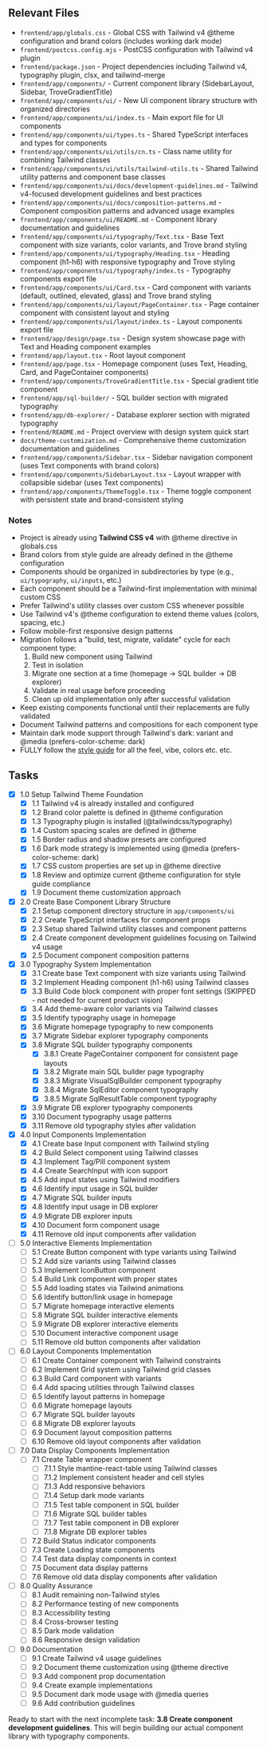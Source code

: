 ## Relevant Files

- `frontend/app/globals.css` - Global CSS with Tailwind v4 @theme configuration and brand colors (includes working dark mode)
- `frontend/postcss.config.mjs` - PostCSS configuration with Tailwind v4 plugin
- `frontend/package.json` - Project dependencies including Tailwind v4, typography plugin, clsx, and tailwind-merge
- `frontend/app/components/` - Current component library (SidebarLayout, Sidebar, TroveGradientTitle)
- `frontend/app/components/ui/` - New UI component library structure with organized directories
- `frontend/app/components/ui/index.ts` - Main export file for UI components
- `frontend/app/components/ui/types.ts` - Shared TypeScript interfaces and types for components
- `frontend/app/components/ui/utils/cn.ts` - Class name utility for combining Tailwind classes
- `frontend/app/components/ui/utils/tailwind-utils.ts` - Shared Tailwind utility patterns and component base classes
- `frontend/app/components/ui/docs/development-guidelines.md` - Tailwind v4-focused development guidelines and best practices
- `frontend/app/components/ui/docs/composition-patterns.md` - Component composition patterns and advanced usage examples
- `frontend/app/components/ui/README.md` - Component library documentation and guidelines
- `frontend/app/components/ui/typography/Text.tsx` - Base Text component with size variants, color variants, and Trove brand styling
- `frontend/app/components/ui/typography/Heading.tsx` - Heading component (h1-h6) with responsive typography and Trove styling
- `frontend/app/components/ui/typography/index.ts` - Typography components export file
- `frontend/app/components/ui/Card.tsx` - Card component with variants (default, outlined, elevated, glass) and Trove brand styling
- `frontend/app/components/ui/layout/PageContainer.tsx` - Page container component with consistent layout and styling
- `frontend/app/components/ui/layout/index.ts` - Layout components export file
- `frontend/app/design/page.tsx` - Design system showcase page with Text and Heading component examples
- `frontend/app/layout.tsx` - Root layout component
- `frontend/app/page.tsx` - Homepage component (uses Text, Heading, Card, and PageContainer components)
- `frontend/app/components/TroveGradientTitle.tsx` - Special gradient title component
- `frontend/app/sql-builder/` - SQL builder section with migrated typography
- `frontend/app/db-explorer/` - Database explorer section with migrated typography
- `frontend/README.md` - Project overview with design system quick start
- `docs/theme-customization.md` - Comprehensive theme customization documentation and guidelines
- `frontend/app/components/Sidebar.tsx` - Sidebar navigation component (uses Text components with brand colors)
- `frontend/app/components/SidebarLayout.tsx` - Layout wrapper with collapsible sidebar (uses Text components)
- `frontend/app/components/ThemeToggle.tsx` - Theme toggle component with persistent state and brand-consistent styling

### Notes

- Project is already using **Tailwind CSS v4** with @theme directive in globals.css
- Brand colors from style guide are already defined in the @theme configuration
- Components should be organized in subdirectories by type (e.g., `ui/typography`, `ui/inputs`, etc.)
- Each component should be a Tailwind-first implementation with minimal custom CSS
- Prefer Tailwind's utility classes over custom CSS whenever possible
- Use Tailwind v4's @theme configuration to extend theme values (colors, spacing, etc.)
- Follow mobile-first responsive design patterns
- Migration follows a "build, test, migrate, validate" cycle for each component type:
  1. Build new component using Tailwind
  2. Test in isolation
  3. Migrate one section at a time (homepage → SQL builder → DB explorer)
  4. Validate in real usage before proceeding
  5. Clean up old implementation only after successful validation
- Keep existing components functional until their replacements are fully validated
- Document Tailwind patterns and compositions for each component type
- Maintain dark mode support through Tailwind's dark: variant and @media (prefers-color-scheme: dark)
- FULLY follow the [style guide](../assets/style-guide.md) for all the feel, vibe, colors etc. etc.

## Tasks

- [x] 1.0 Setup Tailwind Theme Foundation
  - [x] 1.1 Tailwind v4 is already installed and configured
  - [x] 1.2 Brand color palette is defined in @theme configuration
  - [x] 1.3 Typography plugin is installed (@tailwindcss/typography)
  - [x] 1.4 Custom spacing scales are defined in @theme
  - [x] 1.5 Border radius and shadow presets are configured
  - [x] 1.6 Dark mode strategy is implemented using @media (prefers-color-scheme: dark)
  - [x] 1.7 CSS custom properties are set up in @theme directive
  - [x] 1.8 Review and optimize current @theme configuration for style guide compliance
  - [x] 1.9 Document theme customization approach

- [x] 2.0 Create Base Component Library Structure
  - [x] 2.1 Setup component directory structure in `app/components/ui`
  - [x] 2.2 Create TypeScript interfaces for component props
  - [x] 2.3 Setup shared Tailwind utility classes and component patterns
  - [x] 2.4 Create component development guidelines focusing on Tailwind v4 usage
  - [x] 2.5 Document component composition patterns

- [x] 3.0 Typography System Implementation
  - [x] 3.1 Create base Text component with size variants using Tailwind
  - [x] 3.2 Implement Heading component (h1-h6) using Tailwind classes
  - [x] 3.3 Build Code block component with proper font settings (SKIPPED - not needed for current product vision)
  - [x] 3.4 Add theme-aware color variants via Tailwind classes
  - [x] 3.5 Identify typography usage in homepage
  - [x] 3.6 Migrate homepage typography to new components
  - [x] 3.7 Migrate Sidebar explorer typography components
  - [x] 3.8 Migrate SQL builder typography components
    - [x] 3.8.1 Create PageContainer component for consistent page layouts
    - [x] 3.8.2 Migrate main SQL builder page typography
    - [x] 3.8.3 Migrate VisualSqlBuilder component typography
    - [x] 3.8.4 Migrate SqlEditor component typography
    - [x] 3.8.5 Migrate SqlResultTable component typography
  - [x] 3.9 Migrate DB explorer typography components
  - [x] 3.10 Document typography usage patterns
  - [x] 3.11 Remove old typography styles after validation

- [x] 4.0 Input Components Implementation
  - [x] 4.1 Create base Input component with Tailwind styling
  - [x] 4.2 Build Select component using Tailwind classes
  - [x] 4.3 Implement Tag/Pill component system
  - [x] 4.4 Create SearchInput with icon support
  - [x] 4.5 Add input states using Tailwind modifiers
  - [x] 4.6 Identify input usage in SQL builder
  - [x] 4.7 Migrate SQL builder inputs
  - [x] 4.8 Identify input usage in DB explorer
  - [x] 4.9 Migrate DB explorer inputs
  - [x] 4.10 Document form component usage
  - [x] 4.11 Remove old input components after validation

- [ ] 5.0 Interactive Elements Implementation
  - [ ] 5.1 Create Button component with type variants using Tailwind
  - [ ] 5.2 Add size variants using Tailwind classes
  - [ ] 5.3 Implement IconButton component
  - [ ] 5.4 Build Link component with proper states
  - [ ] 5.5 Add loading states via Tailwind animations
  - [ ] 5.6 Identify button/link usage in homepage
  - [ ] 5.7 Migrate homepage interactive elements
  - [ ] 5.8 Migrate SQL builder interactive elements
  - [ ] 5.9 Migrate DB explorer interactive elements
  - [ ] 5.10 Document interactive component usage
  - [ ] 5.11 Remove old button components after validation

- [ ] 6.0 Layout Components Implementation
  - [ ] 6.1 Create Container component with Tailwind constraints
  - [ ] 6.2 Implement Grid system using Tailwind grid classes
  - [ ] 6.3 Build Card component with variants
  - [ ] 6.4 Add spacing utilities through Tailwind classes
  - [ ] 6.5 Identify layout patterns in homepage
  - [ ] 6.6 Migrate homepage layouts
  - [ ] 6.7 Migrate SQL builder layouts
  - [ ] 6.8 Migrate DB explorer layouts
  - [ ] 6.9 Document layout composition patterns
  - [ ] 6.10 Remove old layout components after validation

- [ ] 7.0 Data Display Components Implementation
  - [ ] 7.1 Create Table wrapper component
    - [ ] 7.1.1 Style mantine-react-table using Tailwind classes
    - [ ] 7.1.2 Implement consistent header and cell styles
    - [ ] 7.1.3 Add responsive behaviors
    - [ ] 7.1.4 Setup dark mode variants
    - [ ] 7.1.5 Test table component in SQL builder
    - [ ] 7.1.6 Migrate SQL builder tables
    - [ ] 7.1.7 Test table component in DB explorer
    - [ ] 7.1.8 Migrate DB explorer tables
  - [ ] 7.2 Build Status indicator components
  - [ ] 7.3 Create Loading state components
  - [ ] 7.4 Test data display components in context
  - [ ] 7.5 Document data display patterns
  - [ ] 7.6 Remove old data display components after validation

- [ ] 8.0 Quality Assurance
  - [ ] 8.1 Audit remaining non-Tailwind styles
  - [ ] 8.2 Performance testing of new components
  - [ ] 8.3 Accessibility testing
  - [ ] 8.4 Cross-browser testing
  - [ ] 8.5 Dark mode validation
  - [ ] 8.6 Responsive design validation

- [ ] 9.0 Documentation
  - [ ] 9.1 Create Tailwind v4 usage guidelines
  - [ ] 9.2 Document theme customization using @theme directive
  - [ ] 9.3 Add component prop documentation
  - [ ] 9.4 Create example implementations
  - [ ] 9.5 Document dark mode usage with @media queries
  - [ ] 9.6 Add contribution guidelines

Ready to start with the next incomplete task: **3.8 Create component development guidelines**. This will begin building our actual component library with typography components. 

